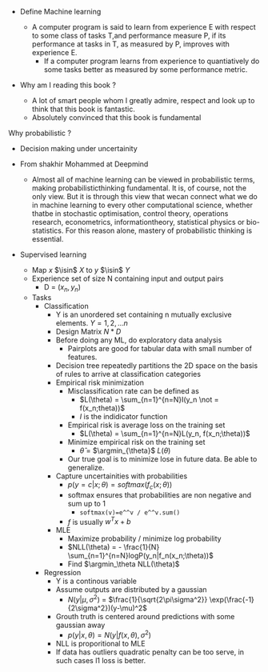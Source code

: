 
- Define Machine learning
  - A computer program is said to learn from experience E with respect to some class of tasks T,and performance measure P, if its performance at tasks in T, as measured by P, improves with experience E. 
    - If a computer program learns from experience to quantiatively do some tasks better as measured by some performance metric.

- Why am I reading this book ?
  - A lot of smart people whom I greatly admire, respect and look up to think that this book is fantastic. 
  - Absolutely convinced that this book is fundamental

Why probabilistic ?
  - Decision making under uncertainity
  - From shakhir Mohammed at Deepmind
    - Almost all of machine learning can be viewed in probabilistic terms, making probabilisticthinking fundamental. It is, of course, not the only view. But it is through this view that wecan connect what we do in machine learning to every other computational science, whether thatbe in stochastic optimisation, control theory, operations research, econometrics, informationtheory, statistical physics or bio-statistics. For this reason alone, mastery of probabilistic thinking is essential.

- Supervised learning 
    - Map $x$ $\isin$ $X$ to $y$ $\isin$ $Y$
    - Experience set of size N containing input and output pairs 
      - D = ${(x_n, y_n)}$
    - Tasks
      - Classification
        - Y is an unordered set containing n mutually exclusive elements. $Y={1, 2, ...n}$
        - Design Matrix $N*D$
        - Before doing any ML, do exploratory data analysis
          - Pairplots are good for tabular data with small number of features. 
        - Decision tree repeatedly partitions the 2D space on the basis of rules to arrive at classification categories
        - Empirical risk minimization
          - Misclassification rate can be defined as 
            - $L(\theta) = \sum_{n=1}^{n=N}I(y_n \not = f(x_n;theta))$ 
            - $I$ is the indidicator function
          - Empirical risk is average loss on the training set 
            - $L(\theta) = \sum_{n=1}^{n=N}L(y_n, f(x_n;\theta))$ 
          - Minimize empirical risk on the training set 
            - $\hat{\theta}$ = $\argmin_{\theta}$ $L(\theta)$ 
          - Our true goal is to minimize lose in future data. Be able to generalize. 
        - Capture uncertainities with probabilities 
          - $p(y=c | x; \theta) = softmax(f_c(x; \theta))$
          - softmax ensures that probabilities are non negative and sum up to 1 
            - `softmax(v)=e^^v / e^^v.sum()`
          - $f$ is usually $w^Tx + b$
        - MLE
          - Maximize probability / minimize log probability 
          - $NLL(\theta) = - \frac{1}{N} \sum_{n=1}^{n=N}logP(y_n|f_n(x_n;\theta))$
          - Find $\argmin_\theta NLL(\theta)$
      - Regression
        - Y is a continous variable
        - Assume outputs are distributed by a gaussian
          - $N(y|\mu, \sigma^2)$ = $\frac{1}{\sqrt{2\pi\sigma^2}} \exp(\frac{-1}{2\sigma^2})(y-\mu)^2$
        - Grouth truth is centered around predictions with some gaussian away
          - $p(y|x, \theta)=N(y|f(x, \theta), \sigma^2)$
        - NLL is proporitional to MLE
        - If data has outliers quadratic penalty can be too serve, in such cases l1 loss is better. 